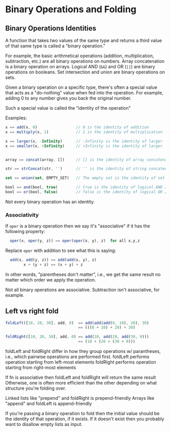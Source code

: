 # Binary Operations and Folding

## Binary Operations Identities

A function that takes two values of the same type and returns
a third value of that same type is called a "binary operation."

For example, the basic arithmetical operations (addition, multiplication,
subtraction, etc.) are all binary operations on numbers.
Array concatenation is a binary operation on arrays.
Logical AND (`&&`) and OR (`||`) are binary operations on booleans.
Set intersection and union are binary operations on sets.

Given a binary operation on a specific type, there's often a special value
that acts as a "do-nothing" value when fed into the operation. For example,
adding 0 to any number gives you back the original number.

Such a special value is called the "identity of the operation"

Examples:

```js
x == add(x, 0)                 // 0 is the identity of addition
x == multiply(x, 1)            // 1 is the identity of multiplication

x == larger(x, -Infinity)      // -Infinity is the identity of larger
x == smaller(x, +Infinity)     // +Infinity is the identity of larger


array == concat(array, [])     // [] is the identity of array concatenation

str == strConcat(str, '')      // '' is the identity of string concatenation

set == union(set, EMPTY_SET)   // The empty set is the identity of set union

bool == and(bool, true)        // true is the identity of logical AND / &&
bool == or(bool, false)        // false is the identity of logical OR / ||
```

Not every binary operation has an identity.

### Associativity

If `oper` is a binary operation then we say it's "associative" if it has the following property:

```js
  oper(x, oper(y, z)) == oper(oper(x, y), z)  for all x,y,z
```

Replace `oper` with addition to see what this is saying:

```js
  add(x, add(y, z)) == add(add(x, y), z)
        x + (y + z) == (x + y) + z
```

In other words, "parentheses don't matter", i.e., we get the same result no matter which order we
apply the operation.

Not all binary operations are associative. Subtraction isn't associative, for example.

## Left vs right fold

```js
foldLeft([10, 20, 30], add, 0)  == add(add(add(0, 10), 20), 30)
                                == (((0 + 10) + 20) + 30)

foldRight([10, 20, 30], add, 0) == add(10, add(20, add(30, 0)))
                                == (10 + (20 + (30 + 0)))
```

foldLeft and foldRight differ in how they group operations w/ parantheses, i.e.,
which pairwise operations are performed first.
foldLeft performs operation starting from left-most elements
foldRight performs operation starting from right-most elements

If fn is associative then foldLeft and foldRight will return the same result
Otherwise, one is often more efficient than the other depending on what structure
you're folding over.

Linked lists like "prepend" and foldRight is prepend-friendly
Arrays like "append" and foldLeft is append-friendly

If you're passing a binary operation to fold then the initial value should be
the identity of that operation, if it exists. If it doesn't exist then you
probably want to disallow empty lists as input.
